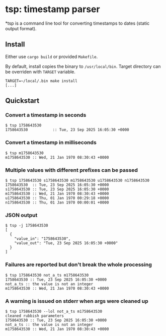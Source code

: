 # tsp: timestamp parser

*tsp is a command line tool for converting timestamps to dates (static output format).

## Install

Either use `cargo build` or provided `Makefile`.

By default, install copies the binary to `/usr/local/bin`. Target directory can be overriden with `TARGET` variable.

```console
TARGET=~/local/.bin make install
[...]
```

## Quickstart

### Convert a timestamp in seconds

```console
$ tsp 1758643530
1758643530           :: Tue, 23 Sep 2025 16:05:30 +0000
```

### Convert a timestamp in milliseconds

```console
$ tsp m1758643530
m1758643530 :: Wed, 21 Jan 1970 08:30:43 +0000
```

### Multiple values with different prefixes can be passed

```console
$ tsp 1758643530 s1758643530 m1758643530 u1758643530 n1758643530
1758643530  :: Tue, 23 Sep 2025 16:05:30 +0000
s1758643530 :: Tue, 23 Sep 2025 16:05:30 +0000
m1758643530 :: Wed, 21 Jan 1970 08:30:43 +0000
u1758643530 :: Thu, 01 Jan 1970 00:29:18 +0000
n1758643530 :: Thu, 01 Jan 1970 00:00:01 +0000
```

### JSON output

```console
$ tsp -j 1758643530
[
  {
    "value_in": "1758643530",
    "value_out": "Tue, 23 Sep 2025 16:05:30 +0000"
  }
]
```

### Failures are reported but don't break the whole processing

```console
$ tsp 1758643530 not_a_ts m1758643530
1758643530 :: Tue, 23 Sep 2025 16:05:30 +0000
not_a_ts :: the value is not an integer
m1758643530 :: Wed, 21 Jan 1970 08:30:43 +0000
```

### A warning is issued on stderr when args were cleaned up

```console
$ tsp 1758643530 --lol not_a_ts m1758643530
cleaned rubbish parameters
1758643530 :: Tue, 23 Sep 2025 16:05:30 +0000
not_a_ts :: the value is not an integer
m1758643530 :: Wed, 21 Jan 1970 08:30:43 +0000
```
